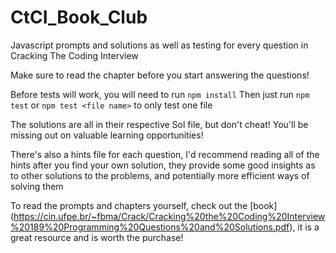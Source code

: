# CtCI_Book_Club

Javascript prompts and solutions as well as testing for every question in Cracking The Coding Interview

Make sure to read the chapter before you start answering the questions!

Before tests will work, you will need to run `npm install`
Then just run `npm test` or `npm test <file name>` to only test one file

The solutions are all in their respective Sol file, but don't cheat! You'll be missing out on valuable learning opportunities!

There's also a hints file for each question, I'd recommend reading all of the hints after you find your own solution,
they provide some good insights as to other solutions to the problems, and potentially more efficient ways of solving them

To read the prompts and chapters yourself, check out the [book] (https://cin.ufpe.br/~fbma/Crack/Cracking%20the%20Coding%20Interview%20189%20Programming%20Questions%20and%20Solutions.pdf), it is a great resource and is worth the purchase!
